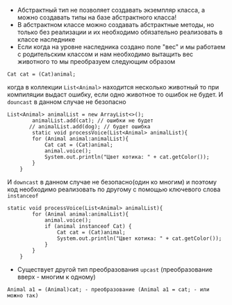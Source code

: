 * Абстрактный тип не позволяет создавать экземпляр класса, а можно 
создавать типы на базе абстрактного класса!
* В абстрактном классе можно создавать абстрактные методы, но только
без реализации и их необходимо обязательно реализовать в классе наследнике
* Если когда на уровне наследника создано поле "вес" и мы работаем с родительским классом 
и нам необходимо вытащить вес животного то мы преобразуем следующим образом
~~~
Cat cat = (Cat)animal;
~~~
когда в коллекции ```List<Animal>``` находится несколько животный то при компиляции выдаст ошибку, если одно животное 
то ошибок не будет. И ```douncast``` в данном случае не безопасно
~~~
List<Animal> animalList = new ArrayList<>();
        animalList.add(cat); // ошибки не будет 
       // animalList.add(dog); // будет ошибка
        static void processVoice(List<Animal> animalList){
        for (Animal animal:animalList){
            Cat cat = (Cat)animal;
            animal.voice();
            System.out.println("Цвет котика: " + cat.getColor());
        }
    }
~~~
И ```downcast``` в данном случае не безопасно(один ко многим) и поэтому код необходимо реализовать 
по другому c помощью ключевого слова ``` instanceof ```
~~~
static void processVoice(List<Animal> animalList){
        for (Animal animal:animalList){
            animal.voice();
            if (animal instanceof Cat) {
                Cat cat = (Cat)animal;
                System.out.println("Цвет котика: " + cat.getColor());
            }
        }
    }
~~~
* Существует другой тип преобразования ```upcast``` (преобразование вверх - многим к одному)
~~~
Animal a1 = (Animal)cat; - преобразование (Animal a1 = cat; - или можно так)                
~~~